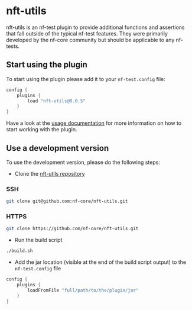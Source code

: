 # nft-utils

nft-utils is an nf-test plugin to provide additional functions and assertions that fall outside of the typical nf-test features.
They were primarily developed by the nf-core community but should be applicable to any nf-tests.

## Start using the plugin

To start using the plugin please add it to your `nf-test.config` file:

```groovy title="nf-test.config"
config {
    plugins {
        load "nft-utils@0.0.5"
    }
}
```

Have a look at the [usage documentation](./usage.md) for more information on how to start working with the plugin.

## Use a development version

To use the development version, please do the following steps:

- Clone the [nft-utils repository](https://github.com/nf-core/nft-utils)

### SSH

  ```bash
  git clone git@github.com:nf-core/nft-utils.git
  ```

### HTTPS

  ```bash
  git clone https://github.com/nf-core/nft-utils.git
  ```

- Run the build script

```bash
./build.sh
```

- Add the jar location (visible at the end of the build script output) to the `nf-test.config` file

```groovy title="nf-test.config"
config {
    plugins {
        loadFromFile "full/path/to/the/plugin/jar"
    }
}
```
